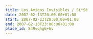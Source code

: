 ```yaml
---
title: Los Amigos Invisibles / Si*Sé
date: 2007-02-13T20:00:00+01:00
start: 2007-02-13T20:00:00+01:00
end: 2007-02-13T23:00:00+01:00
place_id: 849vqhg6+6v
---
```

